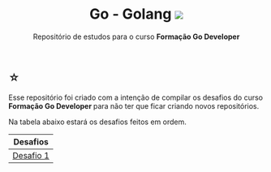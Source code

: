 <h1 align="center">
  <span>Go - Golang</span>
  <img
    src="https://img.shields.io/badge/golang-black?style=for-the-badge&logo=Go&logoColor=nlue"
  />
</h1>

<div align="center">
  <p>
    Repositório de estudos para o curso
    <strong> Formação Go Developer </strong> <br />
  </p>
  <br />
</div>

<div>
  <h2>☆</h2>
  <p>
    Esse repositório foi criado com a intenção de compilar os desafios do curso
    <strong> Formação Go Developer </strong> para não ter que ficar criando
    novos repositórios.
  </p>
  <p>Na tabela abaixo estará os desafios feitos em ordem. <br /></p>
  <table>
    <thead>
      <tr align="center">
        <th>Desafios</th>
      </tr>
    </thead>
    <tbody align="center">
      <tr>
        <td>
          <a
            href="https://github.com/arthurwaleixo/golang_dio_challenges/blob/main/challenges/challenge1.go"
            >Desafio 1</a
          >
        </td>
      </tr>
    </tbody>
  </table>
</div>
